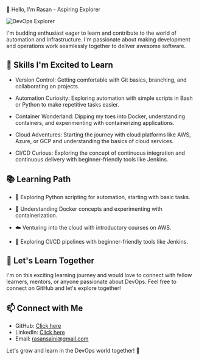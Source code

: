 👋 Hello, I'm Rasan - Aspiring Explorer

![DevOps Explorer](https://miro.medium.com/v2/resize:fit:4800/format:webp/1*xpBuOfOAQ4J8D1vAyncmbg.gif)

 I'm budding enthusiast eager to learn and contribute to the world of automation and infrastructure. I'm passionate about making development and operations work seamlessly together to deliver awesome software.

## 🚀 Skills I'm Excited to Learn

- Version Control: Getting comfortable with Git basics, branching, and collaborating on projects.

- Automation Curiosity: Exploring automation with simple scripts in Bash or Python to make repetitive tasks easier.

- Container Wonderland: Dipping my toes into Docker, understanding containers, and experimenting with containerizing applications.

- Cloud Adventures: Starting the journey with cloud platforms like AWS, Azure, or GCP and understanding the basics of cloud services.

- CI/CD Curious: Exploring the concept of continuous integration and continuous delivery with beginner-friendly tools like Jenkins.

## 📚 Learning Path
  
- 🐍 Exploring Python scripting for automation, starting with basic tasks.

- 🐳 Understanding Docker concepts and experimenting with containerization.

- ☁️ Venturing into the cloud with introductory courses on AWS.

- 🚀 Exploring CI/CD pipelines with beginner-friendly tools like Jenkins.

## 🤝 Let's Learn Together

I'm on this exciting learning journey and would love to connect with fellow learners, mentors, or anyone passionate about DevOps. Feel free to connect on GitHub and let's explore together!

## 📫 Connect with Me

- GitHub: [Click here](https://github.com/rasanzzz)
- LinkedIn: [Click here](https://www.linkedin.com/in/rasanpreet-singh/)
- Email: rasansaini@gmail.com

Let's grow and learn in the DevOps world together! 🌟
